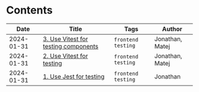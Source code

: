# Contents

| Date | Title | Tags | Author |
|-------|------|------|------|
| 2024-01-31 | [3. Use Vitest for testing components](doc/adr/0003-use-vitest-for-testing-components.md) | `frontend` `testing` | Jonathan, Matej
| 2024-01-31 | [2. Use Vitest for testing](doc/adr/0002-use-vitest-for-testing.md) | `frontend` `testing` | Jonathan, Matej
| 2024-01-31 | [1. Use Jest for testing](doc/adr/0001-use-jest-for-testing.md) | `frontend` `testing` | Jonathan
